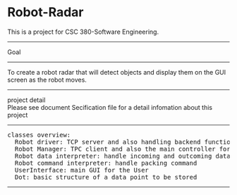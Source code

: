 # Robot-Radar
This is a project for CSC 380-Software Engineering.
<hr>
Goal
<hr>
To create a robot radar that will detect objects and display them on the GUI screen as the robot moves.
<hr>
project detail<br>
Please see document Secification file for a detail infomation about this project
<hr>
<pre>
classes overview:
  Robot driver: TCP server and also handling backend function for the server side
  Robot Manager: TPC client and also the main controller for the cilent side (main method)
  Robot data interpreter: handle incoming and outcoming data
  Robot command interpreter: handle packing command
  UserInterface: main GUI for the User
  Dot: basic structure of a data point to be stored 
</pre>
<hr>
